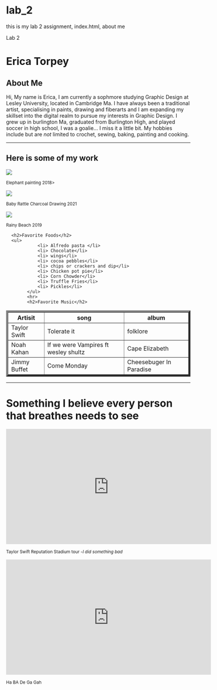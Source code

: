 # lab_2
 this is my lab 2 assignment, index.html, about me
<!DOCTYPE html> 
<html>
<title>Lab_2_index.html</title>
<head> Lab 2 </head>
<body>
    <h1><strong>Erica Torpey</strong></h1>
    <h2> <strong> About Me</strong> </h2>
  <p> Hi, My name is Erica, I am currently a sophmore studying Graphic Design at Lesley University, located in Cambridge Ma. I have always been a traditional artist, specialising in paints, drawing and fiberarts and I am expanding my skillset into the digital realm to pursue my interests in Graphic Design. I grew up in burlington Ma, graduated from Burlington High, and played soccer in high school, I was a goalie... I miss it a little bit. My hobbies include but are <em>not</em> limited to crochet, sewing, baking, painting and cooking.   </p>
  <! I am Very new to digital softwares and am excited to learn more -->
    <table border="5" cellpadding="5" width="100">
      <! I am Very new to digital softwares and am excited to learn more -->
      <hr>
      <h2> Here is some of my work</h2>
      <img src=(elephant.jpg)>
      <p><sup>Elephant painting 2018></sup><p>
      <img src="../IMG_2944.heic">
      <p><sup> Baby Rattle Charcoal Drawing 2021</sup><p>
      <img src=(IMG_6934.jpg)>
    <p><sup>Rainy Beach 2019</sup><p>

      <h2>Favorite Foods</h2>
      <ul>
                <li> Alfredo pasta </li>
                <li> Chocolate</li>
                <li> wings</li>
                <li> cocoa pebbles</li>
                <li> chips or crackers and dip</li>
                <li> Chicken pot pie</li>
                <li> Corn Chowder</li>
                <li> Truffle Fries</li>
                <li> Pickles</li> 
            </ul>
            <hr>
            <h2>Favorite Music</h2>
  <tr>
    <th>Artisit</th>
    <th>song</th>
    <th>album</th>
  </tr>
  <tr>
    <td>Taylor Swift</td>
    <td>Tolerate it</td>
    <td>folklore</td>
  </tr>
  <tr>
    <td> Noah Kahan</td>
    <td>If we were Vampires ft wesley shultz</td>
    <td>Cape Elizabeth</td>
  </tr>
    <tr>
    <td> Jimmy Buffet</td>
    <td>Come Monday</td>
    <td>Cheesebuger In Paradise</td>
  </tr>
</table>
 <hr>
  <h1> Something I believe every person that breathes needs to see</h1>
  
  <iframe width="560" height="315" src="https://www.youtube.com/embed/FvwtMwwV25Q?si=3vX7OVXiuvU15KiX" title="YouTube video player" frameborder="0" allow="accelerometer; autoplay; clipboard-write; encrypted-media; gyroscope; picture-in-picture; web-share" allowfullscreen></iframe>
    <p><sup>Taylor Swift Reputation Stadium tour -<em>I did something bad</em></sup> </p>
    <iframe width="560" height="315" src="https://www.youtube.com/embed/D-UmfqFjpl0?si=Cr0Uug-Yw9BqSMju" title="YouTube video player" frameborder="0" allow="accelerometer; autoplay; clipboard-write; encrypted-media; gyroscope; picture-in-picture; web-share" allowfullscreen></iframe>
    <p><sup>Ha BA De Ga Gah</sup></p>
</body>
</html>